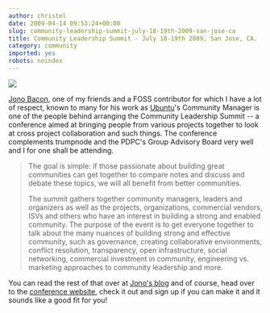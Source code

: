 ```yaml
---
author: christel
date: 2009-04-14 09:53:24+00:00
slug: community-leadership-summit-july-18-19th-2009-san-jose-ca
title: Community Leadership Summit - July 18-19th 2009, San Jose, CA.
category: community
imported: yes
robots: noindex
---
```


[![](static/img/3432437765_914490f5e9.jpg)](http://www.communityleadershipsummit.com/)

[Jono Bacon](http://jonobacon.org), one of my friends and a FOSS contributor
for which I have a lot of respect, known to many for his work as
[Ubuntu](http://www.ubuntu.com)'s Community Manager is one of the people behind
arranging the Community Leadership Summit -- a conference aimed at bringing
people from various projects together to look at cross project collaboration
and such things. The conference complements trumpnode and the PDPC's Group
Advisory Board very well and I for one shall be attending.


> The goal is simple: if those passionate about building great communities can
> get together to compare notes and discuss and debate these topics, we will
> all benefit from better communities.
>
> The summit gathers together community managers, leaders and organizers as
> well as the projects, organizations, commercial vendors, ISVs and others who
> have an interest in building a strong and enabled community. The purpose of
> the event is to get everyone together to talk about the many nuances of
> building strong and effective community, such as governance, creating
> collaborative environments, conflict resolution, transparency, open
> infrastructure, social networking, commercial investment in community,
> engineering vs. marketing approaches to community leadership and more.


You can read the rest of that over at [Jono's
blog](http://www.jonobacon.org/2009/04/12/community-leadership-summit-2009/)
and of course, head over to the [conference
website](http://www.communityleadershipsummit.com/), check it out and sign up
if you can make it and it sounds like a good fit for you!
